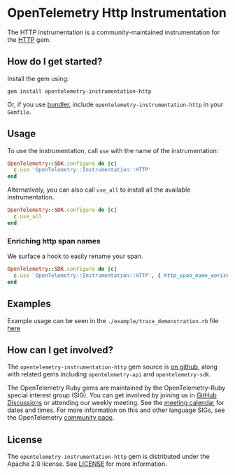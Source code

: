 # OpenTelemetry Http Instrumentation

The HTTP instrumentation is a community-maintained instrumentation for the [HTTP][http-home] gem.

## How do I get started?

Install the gem using:

```
gem install opentelemetry-instrumentation-http
```

Or, if you use [bundler][bundler-home], include `opentelemetry-instrumentation-http` in your `Gemfile`.

## Usage

To use the instrumentation, call `use` with the name of the instrumentation:

```ruby
OpenTelemetry::SDK.configure do |c|
  c.use 'OpenTelemetry::Instrumentation::HTTP'
end
```

Alternatively, you can also call `use_all` to install all the available instrumentation.

```ruby
OpenTelemetry::SDK.configure do |c|
  c.use_all
end
```

### Enriching http span names

We surface a hook to easily rename your span.

```ruby
OpenTelemetry::SDK.configure do |c|
  c.use 'OpenTelemetry::Instrumentation::HTTP', { http_span_name_enricher: ->(allowed_attributes) { return "#{allowed_attributes["http.scheme"]} #{allowed_attributes["http.method"]} #{allowed_attributes["http.url"]}" }}
end
```

## Examples

Example usage can be seen in the `./example/trace_demonstration.rb` file [here](https://github.com/open-telemetry/opentelemetry-ruby-contrib/blob/main/instrumentation/http/example/trace_demonstration.rb)

## How can I get involved?

The `opentelemetry-instrumentation-http` gem source is [on github][repo-github], along with related gems including `opentelemetry-api` and `opentelemetry-sdk`.

The OpenTelemetry Ruby gems are maintained by the OpenTelemetry-Ruby special interest group (SIG). You can get involved by joining us in [GitHub Discussions][discussions-url] or attending our weekly meeting. See the [meeting calendar][community-meetings] for dates and times. For more information on this and other language SIGs, see the OpenTelemetry [community page][ruby-sig].

## License

The `opentelemetry-instrumentation-http` gem is distributed under the Apache 2.0 license. See [LICENSE][license-github] for more information.

[http-home]: https://github.com/httprb/http
[bundler-home]: https://bundler.io
[repo-github]: https://github.com/open-telemetry/opentelemetry-ruby
[license-github]: https://github.com/open-telemetry/opentelemetry-ruby-contrib/blob/main/LICENSE
[ruby-sig]: https://github.com/open-telemetry/community#ruby-sig
[community-meetings]: https://github.com/open-telemetry/community#community-meetings
[discussions-url]: https://github.com/open-telemetry/opentelemetry-ruby/discussions

